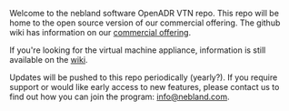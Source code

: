 Welcome to the nebland software OpenADR VTN repo.  This repo will be home to the
open source version of our commercial offering.  The github wiki has information on our
[commercial offering](https://github.com/dupes/nebland-oadr-vtn/wiki/Commercial-Offering).

If you're looking for the virtual machine appliance, information is still available
on the [wiki](https://github.com/dupes/nebland-oadr-vtn/wiki/Virtual-Machine-Appliance).

Updates will be pushed to this repo periodically (yearly?).  If you require support
or would like early access to new features, please contact us to find out how you
can join the program: info@nebland.com.
